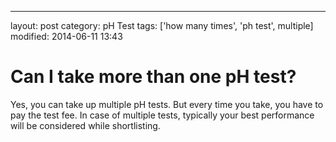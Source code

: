 ---
layout: post
category: pH Test
tags: ['how many times', 'ph test', multiple]
modified: 2014-06-11 13:43


# Can I take more than one pH test?

Yes, you can take up multiple pH tests. But every time you take, you have to pay the test fee. In case of multiple tests, typically your best performance will be considered while shortlisting.

